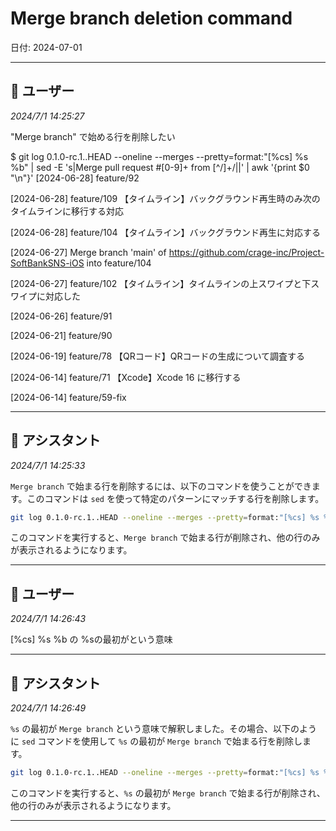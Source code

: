 # Merge branch deletion command

日付: 2024-07-01

---

## 👤 ユーザー
*2024/7/1 14:25:27*

"Merge branch" で始める行を削除したい

$ git log 0.1.0-rc.1..HEAD --oneline --merges --pretty=format:"\[%cs\] %s %b" | sed -E 's|Merge pull request #\[0-9\]+ from \[^/\]+/||' | awk '{print $0 "\\n"}'
\[2024-06-28\] feature/92 

\[2024-06-28\] feature/109 【タイムライン】バックグラウンド再生時のみ次のタイムラインに移行する対応

\[2024-06-28\] feature/104 【タイムライン】バックグラウンド再生に対応する

\[2024-06-27\] Merge branch 'main' of https://github.com/crage-inc/Project-SoftBankSNS-iOS into feature/104 

\[2024-06-27\] feature/102 【タイムライン】タイムラインの上スワイプと下スワイプに対応した

\[2024-06-26\] feature/91 

\[2024-06-21\] feature/90 

\[2024-06-19\] feature/78 【QRコード】QRコードの生成について調査する

\[2024-06-14\] feature/71 【Xcode】Xcode 16 に移行する

\[2024-06-14\] feature/59-fix

---

## 🤖 アシスタント
*2024/7/1 14:25:33*

`Merge branch` で始まる行を削除するには、以下のコマンドを使うことができます。このコマンドは `sed` を使って特定のパターンにマッチする行を削除します。

```bash
git log 0.1.0-rc.1..HEAD --oneline --merges --pretty=format:"[%cs] %s %b" | sed -E '/^Merge branch/d' | sed -E 's|Merge pull request #[0-9]+ from [^/]+/||' | awk '{print $0 "\n"}'
```

このコマンドを実行すると、`Merge branch` で始まる行が削除され、他の行のみが表示されるようになります。

---

## 👤 ユーザー
*2024/7/1 14:26:43*

\[%cs\] %s %b の %sの最初がという意味

---

## 🤖 アシスタント
*2024/7/1 14:26:49*

`%s` の最初が `Merge branch` という意味で解釈しました。その場合、以下のように `sed` コマンドを使用して `%s` の最初が `Merge branch` で始まる行を削除します。

```bash
git log 0.1.0-rc.1..HEAD --oneline --merges --pretty=format:"[%cs] %s %b" | sed -E '/^\[.*\] Merge branch/d' | sed -E 's|Merge pull request #[0-9]+ from [^/]+/||' | awk '{print $0 "\n"}'
```

このコマンドを実行すると、`%s` の最初が `Merge branch` で始まる行が削除され、他の行のみが表示されるようになります。

---
